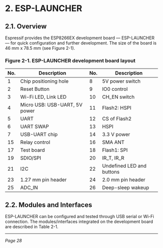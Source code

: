 # 2. ESP-LAUNCHER

## 2.1. Overview

Espressif provides the ESP8266EX development board — ESP-LAUNCHER — for quick configuration and further development. The size of the board is 46 mm x 78.5 mm (see Figure 2-1).

### Figure 2-1. ESP-LAUNCHER development board layout

| No. | Description                  | No. | Description               |
|------|-----------------------------|------|---------------------------|
| 1    | Chip positioning hole        | 8    | 5V power switch           |
| 2    | Reset Button                | 9    | IO0 control               |
| 3    | Wi-Fi LED, Link LED         | 10   | CH_EN switch              |
| 4    | Micro USB: USB-UART, 5V power | 11   | Flash2: HSPI              |
| 5    | UART                        | 12   | CS of Flash2              |
| 6    | UART SWAP                   | 13   | HSPI                      |
| 7    | USB-UART chip               | 14   | 3.3 V power               |
| 15   | Relay control               | 16   | SMA ANT                   |
| 17   | Test board                  | 18   | Flash1: SPI               |
| 19   | SDIO/SPI                   | 20   | IR_T, IR_R                |
| 21   | I2C                        | 22   | Undefined LED and buttons |
| 23   | 1.27 mm pin header          | 24   | 2.0 mm pin header         |
| 25   | ADC_IN                     | 26   | Deep-sleep wakeup         |

## 2.2. Modules and Interfaces

ESP-LAUNCHER can be configured and tested through USB serial or Wi-Fi connection. The modules/interfaces integrated on the development board are described in Table 2-1.

---

*Page 28*